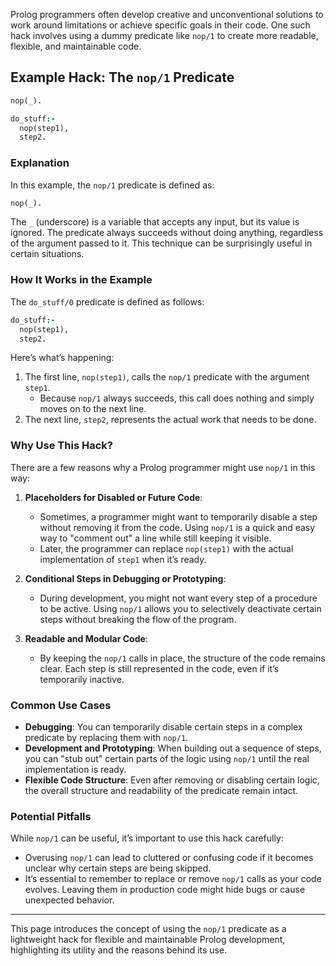 Prolog programmers often develop creative and unconventional solutions to work around limitations or achieve specific goals in their code. One such hack involves using a dummy predicate like `nop/1` to create more readable, flexible, and maintainable code.

## Example Hack: The `nop/1` Predicate

```prolog
nop(_).

do_stuff:- 
  nop(step1),
  step2.
```

### Explanation

In this example, the `nop/1` predicate is defined as:

```prolog
nop(_).
```

The `_` (underscore) is a variable that accepts any input, but its value is ignored. The predicate always succeeds without doing anything, regardless of the argument passed to it. This technique can be surprisingly useful in certain situations.

### How It Works in the Example

The `do_stuff/0` predicate is defined as follows:

```prolog
do_stuff:- 
  nop(step1),
  step2.
```

Here’s what’s happening:
1. The first line, `nop(step1)`, calls the `nop/1` predicate with the argument `step1`.
    - Because `nop/1` always succeeds, this call does nothing and simply moves on to the next line.
2. The next line, `step2`, represents the actual work that needs to be done.

### Why Use This Hack?

There are a few reasons why a Prolog programmer might use `nop/1` in this way:

1. **Placeholders for Disabled or Future Code**: 
    - Sometimes, a programmer might want to temporarily disable a step without removing it from the code. Using `nop/1` is a quick and easy way to "comment out" a line while still keeping it visible.
    - Later, the programmer can replace `nop(step1)` with the actual implementation of `step1` when it’s ready.

2. **Conditional Steps in Debugging or Prototyping**:
    - During development, you might not want every step of a procedure to be active. Using `nop/1` allows you to selectively deactivate certain steps without breaking the flow of the program.

3. **Readable and Modular Code**:
    - By keeping the `nop/1` calls in place, the structure of the code remains clear. Each step is still represented in the code, even if it’s temporarily inactive.

### Common Use Cases

- **Debugging**: You can temporarily disable certain steps in a complex predicate by replacing them with `nop/1`.
- **Development and Prototyping**: When building out a sequence of steps, you can "stub out" certain parts of the logic using `nop/1` until the real implementation is ready.
- **Flexible Code Structure**: Even after removing or disabling certain logic, the overall structure and readability of the predicate remain intact.

### Potential Pitfalls

While `nop/1` can be useful, it’s important to use this hack carefully:
- Overusing `nop/1` can lead to cluttered or confusing code if it becomes unclear why certain steps are being skipped.
- It’s essential to remember to replace or remove `nop/1` calls as your code evolves. Leaving them in production code might hide bugs or cause unexpected behavior.

---

This page introduces the concept of using the `nop/1` predicate as a lightweight hack for flexible and maintainable Prolog development, highlighting its utility and the reasons behind its use.